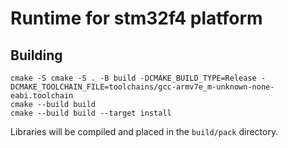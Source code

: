 # Runtime for stm32f4 platform

## Building

```
cmake -S cmake -S . -B build -DCMAKE_BUILD_TYPE=Release -DCMAKE_TOOLCHAIN_FILE=toolchains/gcc-armv7e_m-unknown-none-eabi.toolchain
cmake --build build
cmake --build build --target install
```

Libraries will be compiled and placed in the ``build/pack`` directory.